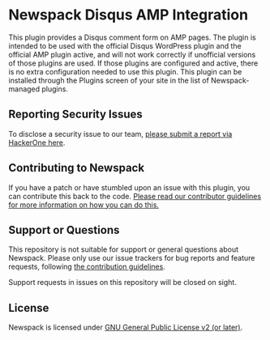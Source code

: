 # Newspack Disqus AMP Integration

This plugin provides a Disqus comment form on AMP pages. The plugin is intended to be used with the official Disqus WordPress plugin and the official AMP plugin active, and will not work correctly if unofficial versions of those plugins are used. If those plugins are configured and active, there is no extra configuration needed to use this plugin. This plugin can be installed through the Plugins screen of your site in the list of Newspack-managed plugins.

## Reporting Security Issues

To disclose a security issue to our team, [please submit a report via HackerOne here](https://hackerone.com/automattic/).

## Contributing to Newspack

If you have a patch or have stumbled upon an issue with this plugin, you can contribute this back to the code. [Please read our contributor guidelines for more information on how you can do this.](https://github.com/Automattic/newspack-plugin/blob/master/.github/CONTRIBUTING.md)

## Support or Questions

This repository is not suitable for support or general questions about Newspack. Please only use our issue trackers for bug reports and feature requests, following [the contribution guidelines](https://github.com/Automattic/newspack-plugin/blob/master/.github/CONTRIBUTING.md).

Support requests in issues on this repository will be closed on sight.

## License

Newspack is licensed under [GNU General Public License v2 (or later)](https://github.com/Automattic/newspack-plugin/blob/master/LICENSE.md).
